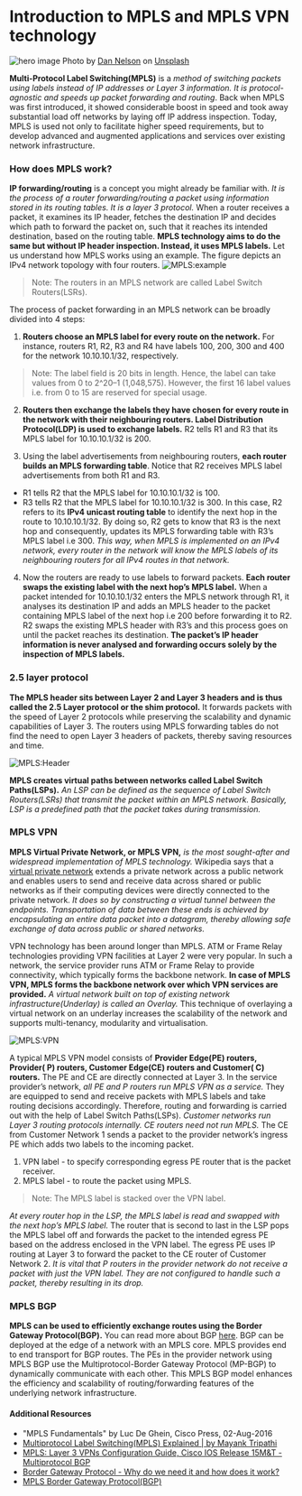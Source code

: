 # Introduction to MPLS and MPLS VPN technology

![hero image](/engineering-education/introduction-to-mpls-and-mpls-vpn-technology/hero.jpg)
Photo by [Dan Nelson](https://unsplash.com/@danny144?utm_source=unsplash&amp;utm_medium=referral&amp;utm_content=creditCopyText) on [Unsplash](https://unsplash.com/s/photos/mpls-vpn?utm_source=unsplash&amp;utm_medium=referral&amp;utm_content=creditCopyText)

**Multi-Protocol Label Switching(MPLS)** is a *method of switching packets using labels instead of IP addresses or Layer 3 information. It is protocol-agnostic and speeds up packet forwarding and routing*. Back when MPLS was first introduced, it showed considerable boost in speed and took away substantial load off networks by laying off IP address inspection. Today, MPLS is used not only to facilitate higher speed requirements, but to develop advanced and augmented applications and services over existing network infrastructure.

### How does MPLS work?
**IP forwarding/routing** is a concept you might already be familiar with. *It is the process of a router forwarding/routing a packet using information stored in its routing tables. It is a layer 3 protocol.*
When a router receives a packet, it examines its IP header, fetches the destination IP and decides which path to forward the packet on, such that it reaches its intended destination, based on the routing table. **MPLS technology aims to do the same but without IP header inspection. Instead, it uses MPLS labels.**
Let us understand how MPLS works using an example. The figure depicts an IPv4 network topology with four routers.
![MPLS:example](/engineering-education/introduction-to-mpls-and-mpls-vpn-technology/mpls.jpg)

> Note: The routers in an MPLS network are called Label Switch Routers(LSRs).

The process of packet forwarding in an MPLS network can be broadly divided into 4 steps:
1. **Routers choose an MPLS label for every route on the network.** For instance, routers R1, R2, R3 and R4 have labels 100, 200, 300 and 400 for the network 10.10.10.1/32, respectively.
>Note: The label field is 20 bits in length. Hence, the label can take values from 0 to 2^20–1 (1,048,575). However, the first 16 label values i.e. from 0 to 15 are reserved for special usage.

2. **Routers then exchange the labels they have chosen for every route in the network with their neighbouring routers. Label Distribution Protocol(LDP) is used to exchange labels.** R2 tells R1 and R3 that its MPLS label for 10.10.10.1/32 is 200.

3. Using the label advertisements from neighbouring routers, **each router builds an MPLS forwarding table**. Notice that R2 receives MPLS label advertisements from both R1 and R3.  
- R1 tells R2 that the MPLS label for 10.10.10.1/32 is 100.
- R3 tells R2 that the MPLS label for 10.10.10.1/32 is 300.
In this case, R2 refers to its **IPv4 unicast routing table** to identify the next hop in the route to 10.10.10.1/32. By doing so, R2 gets to know that R3 is the next hop and consequently, updates its MPLS forwarding table with R3’s MPLS label i.e 300. *This way, when MPLS is implemented on an IPv4 network, every router in the network will know the MPLS labels of its neighbouring routers for all IPv4 routes in that network.*

4. Now the routers are ready to use labels to forward packets. **Each router swaps the existing label with the next hop’s MPLS label.** When a packet intended for 10.10.10.1/32 enters the MPLS network through R1, it analyses its destination IP and adds an MPLS header to the packet containing MPLS label of the next hop i.e 200 before forwarding it to R2. R2 swaps the existing MPLS header with R3’s and this process goes on until the packet reaches its destination. **The packet’s IP header information is never analysed and forwarding occurs solely by the inspection of MPLS labels.**


### 2.5 layer protocol
**The MPLS header sits between Layer 2 and Layer 3 headers and is thus called the 2.5 Layer protocol or the shim protocol.** It forwards packets with the speed of Layer 2 protocols while preserving the scalability and dynamic capabilities of Layer 3. The routers using MPLS forwarding tables do not find the need to open Layer 3 headers of packets, thereby saving resources and time.  

![MPLS:Header](/engineering-education/introduction-to-mpls-and-mpls-vpn-technology/mplsHeader.jpg)

**MPLS creates virtual paths between networks called Label Switch Paths(LSPs).** *An LSP can be defined as the sequence of Label Switch Routers(LSRs) that transmit the packet within an MPLS network. Basically, LSP is a predefined path that the packet takes during transmission.*

### MPLS VPN
**MPLS Virtual Private Network, or MPLS VPN,** *is the most sought-after and widespread implementation of MPLS technology.* Wikipedia says that a [virtual private network](https://en.wikipedia.org/wiki/Virtual_private_network) extends a private network across a public network and enables users to send and receive data across shared or public networks as if their computing devices were directly connected to the private network. *It does so by constructing a virtual tunnel between the endpoints. Transportation of data between these ends is achieved by encapsulating an entire data packet into a datagram, thereby allowing safe exchange of data across public or shared networks.*

VPN technology has been around longer than MPLS. ATM or Frame Relay technologies providing VPN facilities at Layer 2 were very popular. In such a network, the service provider runs ATM or Frame Relay to provide connectivity, which typically forms the backbone network. **In case of MPLS VPN, MPLS forms the backbone network over which VPN services are provided.** *A virtual network built on top of existing network infrastructure(Underlay) is called an Overlay.* This technique of overlaying a virtual network on an underlay increases the scalability of the network and supports multi-tenancy, modularity and virtualisation.

![MPLS:VPN](/engineering-education/introduction-to-mpls-and-mpls-vpn-technology/mplsVPN.jpg)

A typical MPLS VPN model consists of **Provider Edge(PE) routers, Provider( P) routers, Customer Edge(CE) routers and Customer( C) routers.** The PE and CE are directly connected at Layer 3. In the service provider’s network, *all PE and P routers run MPLS VPN as a service.* They are equipped to send and receive packets with MPLS labels and take routing decisions accordingly. Therefore, routing and forwarding is carried out with the help of Label Switch Paths(LSPs). *Customer networks run Layer 3 routing protocols internally. CE routers need not run MPLS.*
The CE from Customer Network 1 sends a packet to the provider network’s ingress PE which adds two labels to the incoming packet.
1. VPN label - to specify corresponding egress PE router that is the packet receiver.
2. MPLS label - to route the packet using MPLS.

> Note: The MPLS label is stacked over the VPN label.

*At every router hop in the LSP, the MPLS label is read and swapped with the next hop’s MPLS label.* The router that is second to last in the LSP pops the MPLS label off and forwards the packet to the intended egress PE based on the address enclosed in the VPN label. The egress PE uses IP routing at Layer 3 to forward the packet to the CE router of Customer Network 2.  *It is vital that P routers in the provider network do not receive a packet with just the VPN label. They are not configured to handle such a packet, thereby resulting in its drop.*

### MPLS BGP
**MPLS can be used to efficiently exchange routes using the Border Gateway Protocol(BGP).** You can read more about BGP [here](https://www.section.io/engineering-education/border-gateway-protocol/). BGP can be deployed at the edge of a network with an MPLS core. MPLS provides end to end transport for BGP routes. The PEs in the provider network using MPLS BGP use the Multiprotocol-Border Gateway Protocol (MP-BGP) to dynamically communicate with each other. This MPLS BGP model enhances the efficiency and scalability of routing/forwarding features of the underlying network infrastructure.


#### Additional Resources

- "MPLS Fundamentals" by Luc De Ghein, Cisco Press, 02-Aug-2016
- [Multiprotocol Label Switching(MPLS) Explained | by Mayank Tripathi](https://towardsdatascience.com/multiprotocol-label-switching-mpls-explained-aac04f3c6e94)
- [MPLS: Layer 3 VPNs Configuration Guide, Cisco IOS Release 15M&T - Multiprotocol BGP](https://www.cisco.com/c/en/us/td/docs/ios-xml/ios/mp_l3_vpns/configuration/15-mt/mp-l3-vpns-15-mt-book/mp-bgp-mpls-vpn.html)
- [Border Gateway Protocol - Why do we need it and how does it work?](https://www.section.io/engineering-education/border-gateway-protocol/)
- [MPLS Border Gateway Protocol(BGP)](https://www.mplsinfo.org/border-gateway-protocol-bgp.html)
